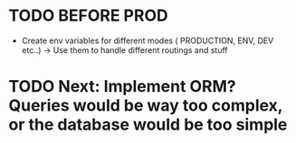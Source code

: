 # TODO BEFORE PROD
- Create env variables for different modes ( PRODUCTION, ENV, DEV etc..)
    -> Use them to handle different routings and stuff

# TODO Next: Implement ORM? Queries would be way too complex, or the database would be too simple